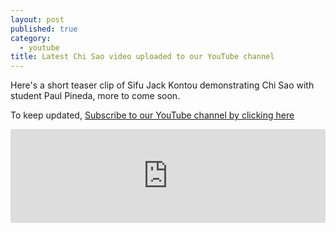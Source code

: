 ```yaml
---
layout: post
published: true
category: 
  - youtube
title: Latest Chi Sao video uploaded to our YouTube channel
---
```



Here's a short teaser clip of Sifu Jack Kontou demonstrating Chi Sao with student Paul Pineda, more to come soon. 

To keep updated, [Subscribe to our YouTube channel by clicking here](http://www.youtube.com/subscription_center?add_user=JackKontou)

<iframe width="100%" height="auto" src="https://www.youtube.com/embed/njDz36nBY9k?rel=0" frameborder="0" allowfullscreen></iframe>
